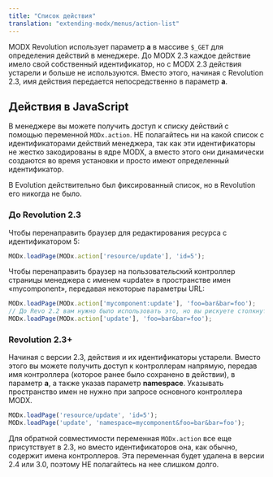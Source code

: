 ```yaml
---
title: "Список действия"
translation: "extending-modx/menus/action-list"
---
```


MODX Revolution использует параметр **a** в массиве `$_GET` для определения действий в менеджере. До MODX 2.3 каждое действие имело свой собственный идентификатор, но с MODX 2.3 действия устарели и больше не используются. Вместо этого, начиная с Revolution 2.3, имя действия передается непосредственно в параметр **a**.

## Действия в JavaScript

В менеджере вы можете получить доступ к списку действий с помощью переменной `MODx.action`. НЕ полагайтесь ни на какой список с идентификаторами действий менеджера, так как эти идентификаторы не жестко закодированы в ядре MODX, а вместо этого они динамически создаются во время установки и просто имеют определенный идентификатор.

В Evolution действительно был фиксированный список, но в Revolution его никогда не было.

### До Revolution 2.3

Чтобы перенаправить браузер для редактирования ресурса с идентификатором 5:

``` javascript
MODx.loadPage(MODx.action['resource/update'], 'id=5');
```

Чтобы перенаправить браузер на пользовательский контроллер страницы менеджера с именем «update» в пространстве имен «mycomponent», передавая некоторые параметры URL:

``` javascript
MODx.loadPage(MODx.action['mycomponent:update'], 'foo=bar&bar=foo');
// До Revo 2.2 вам нужно было использовать это, но вы рискуете столкнуться с ядром или другими пакетами
MODx.loadPage(MODx.action['update'], 'foo=bar&bar=foo');
```

### Revolution 2.3+

Начиная с версии 2.3, действия и их идентификаторы устарели. Вместо этого вы можете получить доступ к контроллерам напрямую, передав имя контроллера (которое ранее было сохранено в действии), в параметр **a**, а также указав параметр **namespace**. Указывать пространство имен не нужно при запросе основного контроллера MODX.

``` javascript
MODx.loadPage('resource/update', 'id=5');
MODx.loadPage('update', 'namespace=mycomponent&foo=bar&bar=foo');
```

Для обратной совместимости переменная `MODx.action` все еще присутствует в 2.3, но вместо идентификаторов она, как обычно, содержит имена контроллеров. Эта переменная будет удалена в версии 2.4 или 3.0, поэтому НЕ полагайтесь на нее слишком долго.
